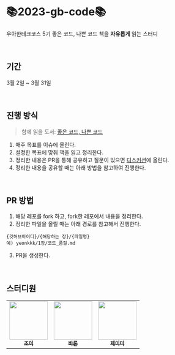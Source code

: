 # 📚2023-gb-code📚
우아한테크코스 5기 좋은 코드, 나쁜 코드 책을 **자유롭게** 읽는 스터디

<br>

## 기간
3월 2일 ~ 3월 31일

<br>

## 진행 방식
> 함께 읽을 도서: [좋은 코드, 나쁜 코드](http://www.yes24.com/Product/Goods/109366833)

1. 매주 목표를 이슈에 올린다.
2. 설정한 목표에 맞춰 책을 읽고 정리한다.
3. 정리한 내용은 PR을 통해 공유하고 질문이 있으면 [디스커션](https://github.com/woowacourse-study/2023-gb-code/discussions)에 올린다.
4. 정리한 내용을 공유할 때는 아래 방법을 참고하여 진행한다.

<br>

## PR 방법
1. 해당 레포를 fork 하고, fork한 레포에서 내용을 정리한다.
2. 정리한 파일을 올릴 때는 아래 경로를 참고해서 진행한다.
```text
{깃허브아이디}/{해당하는 장}/{파일명}
예) yeonkkk/1장/코드_품질.md
```
3. PR을 생성한다.


<br>

## 스터디원
<table>
  <tr>
     <td align="center"><a href="https://github.com/yeonkkk"><img src="https://avatars.githubusercontent.com/u/88660886?v=4?v=4?s=100" width="100px;" alt=""/><br /><sub><b>조이</b></sub></a><br /></td>
    <td align="center"><a href="https://github.com/somsom13"><img src="https://avatars.githubusercontent.com/u/70891072?v=4?s=100" width="100px;" alt=""/><br /><sub><b>바론</b></sub></a><br /></td>
    <td align="center"><a href="https://github.com/JJ503"><img src="https://avatars.githubusercontent.com/u/63184334?v=4?s=100" width="100px;" alt=""/><br /><sub><b>제이미</b></sub></a><br /></td>
</tr>
</table>
